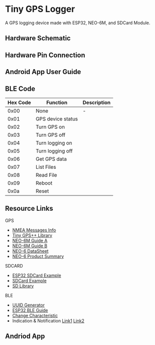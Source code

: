 # Tiny GPS Logger

A GPS logging device made with ESP32, NEO-6M, and SDCard Module. 

## Hardware Schematic

## Hardware Pin Connection

## Android App User Guide

## BLE Code


| Hex Code    | Function    | Description |
| --- | --- | --- |
| 0x00 | None| - |
| 0x01 | GPS device status | |
| 0x02 | Turn GPS on | |
| 0x03 | Turn GPS off |  |
| 0x04 | Turn logging on | |
| 0x05 | Turn logging off |  |
| 0x06 | Get GPS data |  |
| 0x07 | List Files |  |
| 0x08 | Read File |  |
| 0x09 | Reboot |  |
| 0x0a | Reset |  |

## Resource Links

GPS
- [NMEA Messages Info](https://www.gpsinformation.org/dale/nmea.htm)
- [Tiny GPS++ Library](http://arduiniana.org/libraries/tinygpsplus/)
- [NEO-6M Guide A](https://randomnerdtutorials.com/guide-to-neo-6m-gps-module-with-arduino/)
- [NEO-6M Guide B](https://lastminuteengineers.com/neo6m-gps-arduino-tutorial/)
- [NEO-6 DataSheet](https://www.u-blox.com/sites/default/files/products/documents/NEO-6_DataSheet_%28GPS.G6-HW-09005%29.pdf)
- [NEO-6 Product Summary](https://www.u-blox.com/sites/default/files/products/documents/NEO-6_ProductSummary_%28GPS.G6-HW-09003%29.pdf)

SDCARD
- [ESP32 SDCard Example](https://randomnerdtutorials.com/esp32-data-logging-temperature-to-microsd-card/)
- [SDCard Example](https://lastminuteengineers.com/arduino-micro-sd-card-module-tutorial/)
- [SD Library](https://www.arduino.cc/en/reference/SD)

BLE
- [UUID Generator](https://www.uuidgenerator.net/)
- [ESP32 BLE Guide](https://randomnerdtutorials.com/esp32-bluetooth-low-energy-ble-arduino-ide/)
- [Change Characteristic](https://github.com/espressif/arduino-esp32/issues/1038)
- Indication & Notification [Link1](https://community.nxp.com/docs/DOC-328525) [Link2](https://www.onethesis.com/2015/11/21/ble-introduction-notify-or-indicate/)

Andriod App
- 

